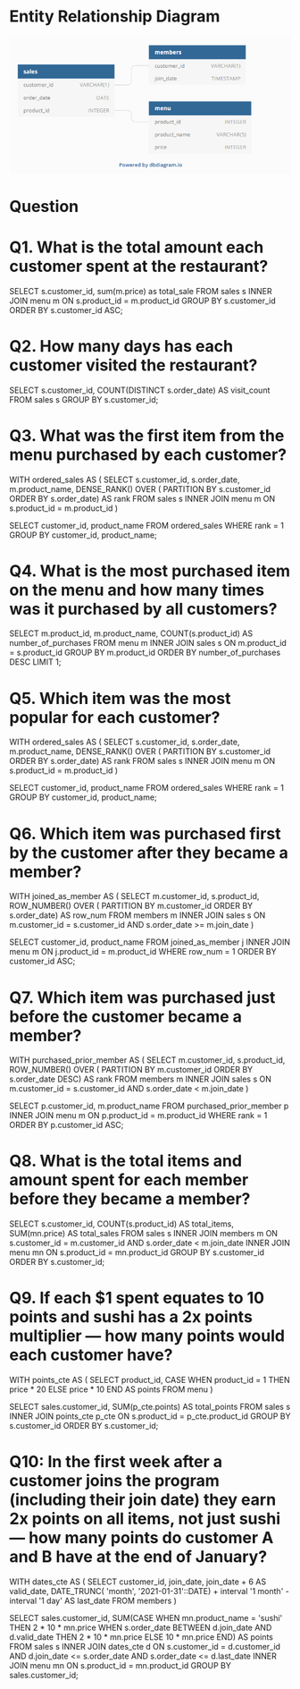 # Entity Relationship Diagram
![alt text](image.png)

# Question
# Q1. What is the total amount each customer spent at the restaurant?

SELECT 
    s.customer_id, 
    sum(m.price) as total_sale
FROM sales s 
    INNER JOIN menu m ON s.product_id = m.product_id
GROUP BY s.customer_id
ORDER BY s.customer_id ASC;

# Q2. How many days has each customer visited the restaurant?

SELECT 
    s.customer_id, 
    COUNT(DISTINCT s.order_date) AS visit_count
FROM sales s
GROUP BY s.customer_id;

# Q3. What was the first item from the menu purchased by each customer?

WITH ordered_sales AS (
  SELECT 
    s.customer_id, 
    s.order_date, 
    m.product_name,
    DENSE_RANK() OVER (
      PARTITION BY s.customer_id 
      ORDER BY s.order_date) AS rank
  FROM sales s
    INNER JOIN menu m 
        ON s.product_id = m.product_id
)

SELECT 
  customer_id, 
  product_name
FROM ordered_sales
WHERE rank = 1
GROUP BY customer_id, product_name;

# Q4. What is the most purchased item on the menu and how many times was it purchased by all customers?

SELECT
    m.product_id, 
    m.product_name, 
    COUNT(s.product_id) AS number_of_purchases
FROM menu m 
    INNER JOIN sales s 
        ON m.product_id = s.product_id
GROUP BY m.product_id
ORDER BY number_of_purchases DESC
LIMIT 1;

# Q5. Which item was the most popular for each customer?

WITH ordered_sales AS (
  SELECT 
    s.customer_id, 
    s.order_date, 
    m.product_name,
    DENSE_RANK() OVER (
      PARTITION BY s.customer_id 
      ORDER BY s.order_date) AS rank
  FROM sales s
  INNER JOIN menu m
    ON s.product_id = m.product_id
)

SELECT 
  customer_id, 
  product_name
FROM ordered_sales
WHERE rank = 1
GROUP BY customer_id, product_name;

# Q6. Which item was purchased first by the customer after they became a member?

WITH joined_as_member AS (
  SELECT
    m.customer_id, 
    s.product_id,
    ROW_NUMBER() OVER (
      PARTITION BY m.customer_id
      ORDER BY s.order_date) AS row_num
  FROM members m
  INNER JOIN sales s
    ON m.customer_id = s.customer_id
    AND s.order_date >= m.join_date
)

SELECT 
  customer_id, 
  product_name 
FROM joined_as_member j
    INNER JOIN menu m
        ON j.product_id = m.product_id
WHERE row_num = 1
ORDER BY customer_id ASC;

# Q7. Which item was purchased just before the customer became a member?

WITH purchased_prior_member AS (
  SELECT 
    m.customer_id, 
    s.product_id,
    ROW_NUMBER() OVER (
      PARTITION BY m.customer_id
      ORDER BY s.order_date DESC) AS rank
  FROM members m
    INNER JOIN sales s
        ON m.customer_id = s.customer_id
        AND s.order_date < m.join_date
)

SELECT 
  p.customer_id, 
  m.product_name 
FROM purchased_prior_member p
    INNER JOIN menu m
        ON p.product_id = m.product_id
WHERE rank = 1
ORDER BY p.customer_id ASC;

# Q8. What is the total items and amount spent for each member before they became a member?

SELECT 
  s.customer_id, 
  COUNT(s.product_id) AS total_items, 
  SUM(mn.price) AS total_sales
FROM sales s
    INNER JOIN members m
        ON s.customer_id = m.customer_id
        AND s.order_date < m.join_date
    INNER JOIN menu mn
        ON s.product_id = mn.product_id
GROUP BY s.customer_id
ORDER BY s.customer_id;

# Q9. If each $1 spent equates to 10 points and sushi has a 2x points multiplier — how many points would each customer have?

WITH points_cte AS (
  SELECT 
    product_id, 
    CASE
      WHEN product_id = 1 THEN price * 20
      ELSE price * 10 END AS points
  FROM menu
)

SELECT 
  sales.customer_id, 
  SUM(p_cte.points) AS total_points
FROM sales s
    INNER JOIN points_cte p_cte
        ON s.product_id = p_cte.product_id
GROUP BY s.customer_id
ORDER BY s.customer_id;

# Q10: In the first week after a customer joins the program (including their join date) they earn 2x points on all items, not just sushi — how many points do customer A and B have at the end of January?

WITH dates_cte AS (
  SELECT 
    customer_id, 
      join_date, 
      join_date + 6 AS valid_date, 
      DATE_TRUNC(
        'month', '2021-01-31'::DATE)
        + interval '1 month' 
        - interval '1 day' AS last_date
  FROM members
)

SELECT 
  sales.customer_id, 
  SUM(CASE
    WHEN mn.product_name = 'sushi' 
        THEN 2 * 10 * mn.price
    WHEN s.order_date BETWEEN d.join_date AND d.valid_date 
        THEN 2 * 10 * mn.price
    ELSE 10 * mn.price END) AS points
FROM sales s
    INNER JOIN dates_cte d
        ON s.customer_id = d.customer_id
        AND d.join_date <= s.order_date
        AND s.order_date <= d.last_date
    INNER JOIN menu mn
        ON s.product_id = mn.product_id
GROUP BY sales.customer_id;

